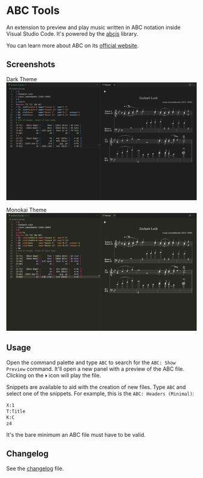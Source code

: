 # ABC Tools

An extension to preview and play music written in ABC notation inside Visual Studio Code. It's powered by the [abcjs](https://www.abcjs.net/) library.

You can learn more about ABC on its [official website](https://abcnotation.com/).

## Screenshots
Dark Theme
![Dark+ Theme](https://raw.githubusercontent.com/ishiharaf/abc/main/media/dark+.png)

Monokai Theme
![Monokai Theme](https://raw.githubusercontent.com/ishiharaf/abc/main/media/monokai.png)

## Usage

Open the command palette and type `ABC` to search for the `ABC: Show Preview` command. It'll open a new panel with a preview of the ABC file. Clicking on the `⏵` icon will play the file.

Snippets are available to aid with the creation of new files. Type `ABC` and select one of the snippets. For example, this is the `ABC: Headers (Minimal)`:

```
X:1
T:Title
K:C
z4
```

It's the bare minimum an ABC file must have to be valid.

## Changelog

See the [changelog](CHANGELOG.md) file.